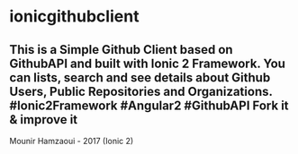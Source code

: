 # ionicgithubclient
This is a Simple Github Client based on GithubAPI and built with Ionic 2 Framework. 
You can lists, search and see details about Github Users, Public Repositories and Organizations. 
#Ionic2Framework #Angular2 #GithubAPI 
Fork it & improve it
------------------------------------------------------------------------------------------------
Mounir Hamzaoui - 2017 (Ionic 2) 
